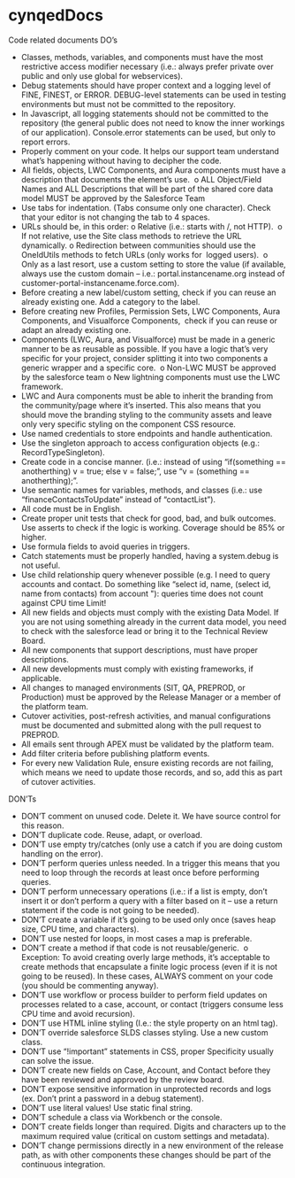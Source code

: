 # cynqedDocs
Code related documents
DO’s 
* Classes, methods, variables, and components must have the most restrictive access modifier necessary (i.e.: always prefer private over public and only use global for webservices).  
* Debug statements should have proper context and a logging level of FINE, FINEST, or ERROR. DEBUG-level statements can be used in testing environments but must not be committed to the repository.  
* In Javascript, all logging statements should not be committed to the repository (the general public does not need to know the inner workings of our application). Console.error statements can be used, but only to report errors.  
* Properly comment on your code. It helps our support team understand what’s happening without having to decipher the code.  
* All fields, objects, LWC Components, and Aura components must have a description that documents the element’s use.  o ALL Object/Field Names and ALL Descriptions that will be part of the shared core data model MUST be approved by the Salesforce Team 
* Use tabs for indentation. (Tabs consume only one character). Check that your editor is not changing the tab to 4 spaces.  
* URLs should be, in this order: o Relative (i.e.: starts with /, not HTTP).  o If not relative, use the Site class methods to retrieve the URL dynamically. o Redirection between communities should use the OneIdUtils methods to fetch URLs (only works for  logged users).  o Only as a last resort, use a custom setting to store the value (if available, always use the custom domain – i.e.: portal.instancename.org instead of customer-portal-instancename.force.com).  
* Before creating a new label/custom setting, check if you can reuse an already existing one. Add a category to the label.  
* Before creating new Profiles, Permission Sets, LWC Components, Aura Components, and Visualforce Components,  check if you can reuse or adapt an already existing one.  
* Components (LWC, Aura, and Visualforce) must be made in a generic manner to be as reusable as possible. If you have a logic that’s very specific for your project, consider splitting it into two components a generic wrapper and a specific core.  o Non-LWC MUST be approved by the salesforce team o New lightning components must use the LWC framework. 
* LWC and Aura components must be able to inherit the branding from the community/page where it’s inserted. This also means that you should move the branding styling to the community assets and leave only very specific styling on the component CSS resource.  
* Use named credentials to store endpoints and handle authentication.  
* Use the singleton approach to access configuration objects (e.g.: RecordTypeSingleton).  
* Create code in a concise manner. (i.e.: instead of using “if(something == anotherthing) v = true; else v = false;”, use “v = (something == anotherthing);”.  
* Use semantic names for variables, methods, and classes (i.e.: use “financeContactsToUpdate” instead of “contactList”).  
* All code must be in English.  
* Create proper unit tests that check for good, bad, and bulk outcomes. Use asserts to check if the logic is working. Coverage should be 85% or higher.  
* Use formula fields to avoid queries in triggers.  
* Catch statements must be properly handled, having a system.debug is not useful.  
* Use child relationship query whenever possible (e.g. I need to query accounts and contact. Do something like “select id, name, (select id, name from contacts) from account "): queries time does not count against CPU time Limit!  
* All new fields and objects must comply with the existing Data Model. If you are not using something already in the current data model, you need to check with the salesforce lead or bring it to the Technical Review Board.  
* All new components that support descriptions, must have proper descriptions.  
* All new developments must comply with existing frameworks, if applicable.  
* All changes to managed environments (SIT, QA, PREPROD, or Production) must be approved by the Release Manager or a member of the platform team.  
* Cutover activities, post-refresh activities, and manual configurations must be documented and submitted along with the pull request to PREPROD.  
* All emails sent through APEX must be validated by the platform team.  
* Add filter criteria before publishing platform events.  
* For every new Validation Rule, ensure existing records are not failing, which means we need to update those records, and so, add this as part of cutover activities.  

DON’Ts 
* DON’T comment on unused code. Delete it. We have source control for this reason.  
* DON’T duplicate code. Reuse, adapt, or overload.  
* DON’T use empty try/catches (only use a catch if you are doing custom handling on the error).  
* DON’T perform queries unless needed. In a trigger this means that you need to loop through the records at least once before performing queries.  
* DON’T perform unnecessary operations (i.e.: if a list is empty, don’t insert it or don’t perform a query with a filter based on it – use a return statement if the code is not going to be needed).  
* DON’T create a variable if it’s going to be used only once (saves heap size, CPU time, and characters).  
* DON’T use nested for loops, in most cases a map is preferable.  
* DON’T create a method if that code is not reusable/generic.  o Exception: To avoid creating overly large methods, it’s acceptable to create methods that encapsulate a finite logic process (even if it is not going to be reused). In these cases, ALWAYS comment on your code (you should be commenting anyway). 
* DON’T use workflow or process builder to perform field updates on processes related to a case, account, or contact (triggers consume less CPU time and avoid recursion).  
* DON’T use HTML inline styling (I.e.: the style property on an html tag).  
* DON’T override salesforce SLDS classes styling. Use a new custom class.  
* DON’T use “!important” statements in CSS, proper Specificity usually can solve the issue.  
* DON’T create new fields on Case, Account, and Contact before they have been reviewed and approved by the review board.  
* DON’T expose sensitive information in unprotected records and logs (ex. Don’t print a password in a debug statement).  
* DON’T use literal values! Use static final string.  
* DON’T schedule a class via Workbench or the console.  
* DON’T create fields longer than required. Digits and characters up to the maximum required value (critical on custom settings and metadata).  
* DON’T change permissions directly in a new environment of the release path, as with other components these changes should be part of the continuous integration.  
